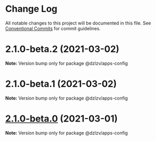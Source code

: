 # Change Log

All notable changes to this project will be documented in this file.
See [Conventional Commits](https://conventionalcommits.org) for commit guidelines.

# 2.1.0-beta.2 (2021-03-02)

**Note:** Version bump only for package @dzlzv/apps-config





# 2.1.0-beta.1 (2021-03-02)

**Note:** Version bump only for package @dzlzv/apps-config





# [2.1.0-beta.0](https://github.com/polkadot-js/apps/compare/v0.1.2...v2.1.0-beta.0) (2021-03-01)

**Note:** Version bump only for package @dzlzv/apps-config
